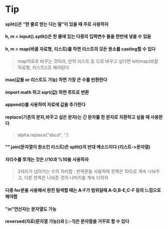 # Tip

#### split()은 “한 줄로 받는 다는 말”이 있을 때 주로 사용하자

#### h, m = input().split()은 한 줄에 있는 다중의 입력변수 들을 한번에 넣을 수 있음

#### h, m = map(바꿀 자료형, 리스트)를 하면 리스트의 모든 원소를 casting할 수 있다

> map자료로 바꾸는 것이라, 만약 리스트 등 으로 바꾸고 싶다면 lsit(map(바꿀 자료형, 리스트))로 해야된다

#### max(값들 or 리스트도 가능) 하면 가장 큰 수를 반환한다

#### import math 하고 sqrt(값) 하면 루트로 변환

#### append()를 사용하여 자료에 값을 추가한다

#### replace(기존의 문자,바꾸고 싶은 문자)는 긴 문자를 한 문자로 치환하고 싶을 때 사용한다

> alpha.replace("abcd", '.')

#### "".join(문자열이 원소인 리스트)은 split()의 반대 메소드이다 (리스트->문자열)

#### 자리수를 쪼개는 것은 //10과 %10을 사용하자

> 3자리가 넘어가는 수의 자리합 : 반복문을 사용하여 한쪽은 10으로 계속 나눠주고, 다른 한쪽은 나눠준 것의 나머지를 계속 더하자

#### 다중 for문을 사용해서 완전 탐색할 때는 A-F가 범위일때 A-D,B-E,C-F 등의 느낌으로 해야함

#### "in"연산자는 문자열도 가능

#### reversed(자료(문자열 가능))와 [::-1]은 문자열을 거꾸로 할 수 있다
